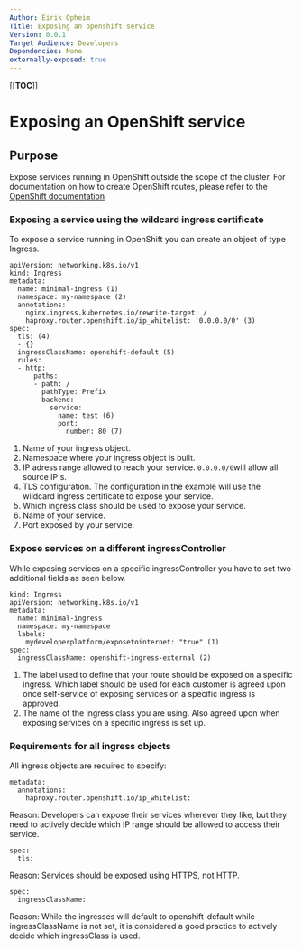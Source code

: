 ```yaml
---
Author: Eirik Opheim
Title: Exposing an openshift service
Version: 0.0.1
Target Audience: Developers
Dependencies: None
externally-exposed: true
---
```

[[__TOC__]]

# Exposing an OpenShift service

## Purpose
Expose services running in OpenShift outside the scope of the cluster. For documentation on how to create OpenShift routes, please refer to the [OpenShift documentation](https://docs.openshift.com/container-platform/4.13/networking/routes/route-configuration.html)
### Exposing a service using the wildcard ingress certificate

To expose a service running in OpenShift you can create an object of type Ingress. 

```
apiVersion: networking.k8s.io/v1
kind: Ingress
metadata:
  name: minimal-ingress (1)
  namespace: my-namespace (2)
  annotations:
    nginx.ingress.kubernetes.io/rewrite-target: /
    haproxy.router.openshift.io/ip_whitelist: '0.0.0.0/0' (3)
spec:
  tls: (4)
  - {}
  ingressClassName: openshift-default (5)
  rules:
  - http:
      paths:
      - path: /
        pathType: Prefix
        backend:
          service:
            name: test (6)
            port:
              number: 80 (7)
```

1. Name of your ingress object.
2. Namespace where your ingress object is built.
3. IP adress range allowed to reach your service. `0.0.0.0/0`will allow all source IP's.
4. TLS configuration. The configuration in the example will use the wildcard ingress certificate to expose your service. 
5. Which ingress class should be used to expose your service.
6. Name of your service.
7. Port exposed by your service.

### Expose services on a different ingressController

While exposing services on a specific ingressController you have to set two additional fields as seen below. 

```
kind: Ingress
apiVersion: networking.k8s.io/v1 
metadata: 
  name: minimal-ingress
  namespace: my-namespace 
  labels: 
    mydeveloperplatform/exposetointernet: "true" (1) 
spec:
  ingressClassName: openshift-ingress-external (2)
```

1. The label used to define that your route should be exposed on a specific ingress. Which label should be used for each customer is agreed upon once self-service of exposing services on a specific ingress is approved.
2. The name of the ingress class you are using. Also agreed upon when exposing services on a specific ingress is set up.

### Requirements for all ingress objects

All ingress objects are required to specify:
```
metadata:
  annotations:
    haproxy.router.openshift.io/ip_whitelist: 
```
Reason: Developers can expose their services wherever they like, but they need to actively decide which IP range should be allowed to access their service.

```
spec:
  tls:
```
Reason: Services should be exposed using HTTPS, not HTTP. 

```
spec:
  ingressClassName:
```
Reason: While the ingresses will default to openshift-default while ingressClassName is not set, it is considered a good practice to actively decide which ingressClass is used.



